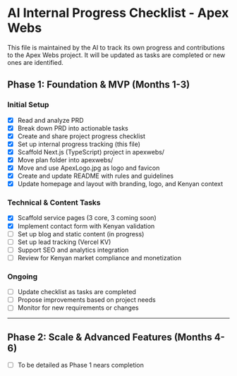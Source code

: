 # AI Internal Progress Checklist - Apex Webs

This file is maintained by the AI to track its own progress and contributions to the Apex Webs project. It will be updated as tasks are completed or new ones are identified.

## Phase 1: Foundation & MVP (Months 1-3)

### Initial Setup
- [x] Read and analyze PRD
- [x] Break down PRD into actionable tasks
- [x] Create and share project progress checklist
- [x] Set up internal progress tracking (this file)
- [x] Scaffold Next.js (TypeScript) project in apexwebs/
- [x] Move plan folder into apexwebs/
- [x] Move and use ApexLogo.jpg as logo and favicon
- [x] Create and update README with rules and guidelines
- [x] Update homepage and layout with branding, logo, and Kenyan context

### Technical & Content Tasks
- [x] Scaffold service pages (3 core, 3 coming soon)
- [x] Implement contact form with Kenyan validation
- [ ] Set up blog and static content (in progress)
- [ ] Set up lead tracking (Vercel KV)
- [ ] Support SEO and analytics integration
- [ ] Review for Kenyan market compliance and monetization

### Ongoing
- [ ] Update checklist as tasks are completed
- [ ] Propose improvements based on project needs
- [ ] Monitor for new requirements or changes

---

## Phase 2: Scale & Advanced Features (Months 4-6)
- [ ] To be detailed as Phase 1 nears completion 